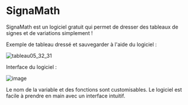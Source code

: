 # SignaMath
SignaMath est un logiciel gratuit qui permet de dresser des tableaux de signes et de variations simplement !

Exemple de tableau dressé et sauvegarder à l'aide du logiciel :

![tableau05_32_31](https://github.com/zonetecde/SignaMath/assets/56195432/30c8609c-2d75-438b-a8db-d9f05aa186b6)

Interface du logiciel :

![image](https://github.com/zonetecde/SignaMath/assets/56195432/50fc502d-440a-40f7-8da7-2390321e4447)

Le nom de la variable et des fonctions sont customisables.
Le logiciel est facile à prendre en main avec un interface intuitif.

